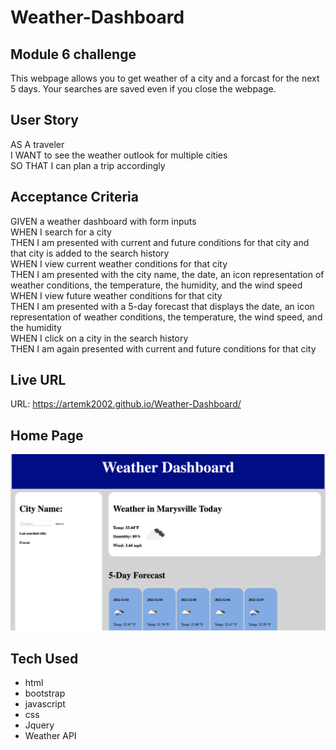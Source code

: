 # Weather-Dashboard
## Module 6 challenge
This webpage allows you to get weather of a city and a forcast for the next 5 days. Your searches are saved even if you close the webpage.

## User Story
AS A traveler    
I WANT to see the weather outlook for multiple cities      
SO THAT I can plan a trip accordingly      

## Acceptance Criteria
GIVEN a weather dashboard with form inputs       
WHEN I search for a city       
THEN I am presented with current and future conditions for that city and that city is added to the search history      
WHEN I view current weather conditions for that city       
THEN I am presented with the city name, the date, an icon representation of weather conditions, the temperature, the humidity, and the wind speed      
WHEN I view future weather conditions for that city       
THEN I am presented with a 5-day forecast that displays the date, an icon representation of weather conditions, the temperature, the wind speed, and the humidity      
WHEN I click on a city in the search history      
THEN I am again presented with current and future conditions for that city      

## Live URL
URL: https://artemk2002.github.io/Weather-Dashboard/


## Home Page
![Image of homepage](./Assets/homepage.png)

## Tech Used
* html
* bootstrap
* javascript
* css
* Jquery
* Weather API
